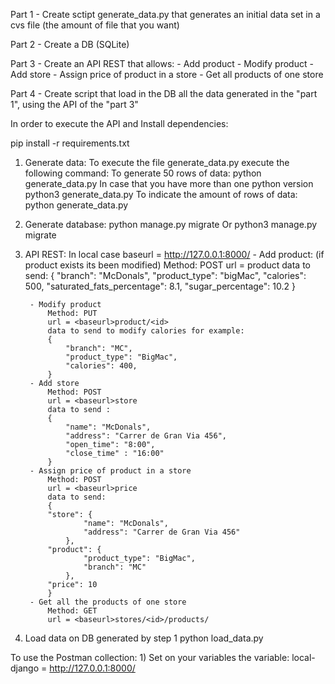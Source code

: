Part 1
    - Create sctipt generate_data.py that generates an initial data set in a cvs file (the amount of file that you want)


Part 2
    - Create a DB (SQLite)  

Part 3
    - Create an API REST that allows:
        - Add product
        - Modify product
        - Add store
        - Assign price of product in a store
        - Get all products of one store


Part 4
    - Create script that load in the DB all the data generated in the "part 1", using the API of the "part 3"




In order to execute the API and 
Install dependencies:

pip install -r requirements.txt

1) Generate data:
    To execute the file generate_data.py execute the following command:
        To generate 50 rows of data:
            python generate_data.py <amount of csv files that I want to generate>
            In case that you have more than one python version
            python3 generate_data.py <amount of csv files that I want to generate> 
        To indicate the amount of rows of data:
            python generate_data.py <amount of csv files that I want to generate> <amount of data to generate>


2) Generate database:
    python manage.py migrate
    Or python3 manage.py migrate


3) API REST:
    In local case baseurl =  http://127.0.0.1:8000/
        - Add product: (if product exists its been modified)
            Method: POST
            url = <baseurl>product
            data to send:
            {
                "branch": "McDonals",
                "product_type": "bigMac",
                "calories": 500,
                "saturated_fats_percentage": 8.1,
                "sugar_percentage": 10.2
            }

        - Modify product
            Method: PUT
            url = <baseurl>product/<id>
            data to send to modify calories for example:
            {
                "branch": "MC",
                "product_type": "BigMac",
                "calories": 400,
            }
        - Add store
            Method: POST
            url = <baseurl>store
            data to send :
            {
                "name": "McDonals",
                "address": "Carrer de Gran Via 456",
                "open_time": "8:00",
                "close_time" : "16:00"
            }
        - Assign price of product in a store
            Method: POST
            url = <baseurl>price
            data to send:
            {
            "store": {
                    "name": "McDonals",
                    "address": "Carrer de Gran Via 456"
                },
            "product": {
                    "product_type": "BigMac",
                    "branch": "MC"
                },
            "price": 10
            }
        - Get all the products of one store
            Method: GET
            url = <baseurl>stores/<id>/products/

4) Load data on DB generated by step 1
    python load_data.py 

To use the Postman collection:
    1) Set on your variables the variable:
        local-django = http://127.0.0.1:8000/